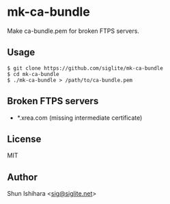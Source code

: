# mk-ca-bundle
Make ca-bundle.pem for broken FTPS servers.

## Usage

```console
$ git clone https://github.com/siglite/mk-ca-bundle
$ cd mk-ca-bundle
$ ./mk-ca-bundle > /path/to/ca-bundle.pem
```

## Broken FTPS servers

- \*.xrea.com (missing intermediate certificate)

## License

MIT

## Author

Shun Ishihara <<sig@siglite.net>>
